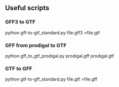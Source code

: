 ## Useful scripts

### GFF3 to GTF 
python gff-to-gtf_standard.py file.gff3 >file.gtf

### GFF from prodigal to GTF
python gff_to_gtf_prodigal.py prodigal.gff prodigal.gtf

### GTF to GFF
python gtf-to-gff_standard.py file.gtf >file.gff
